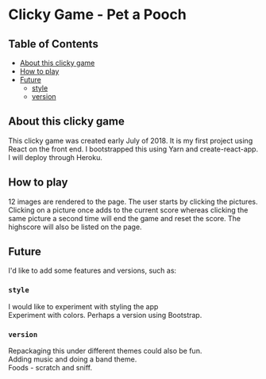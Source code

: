 # Clicky Game - Pet a Pooch

## Table of Contents

- [About this clicky game](#about-this-clicky-game)
- [How to play](#how-to-play)
- [Future](#future)
  - [style](#style)
  - [version](#version)

## About this clicky game

This clicky game was created early July of 2018. It is my first project using React on the front end. I bootstrapped this using Yarn and create-react-app. I will deploy through Heroku. 

## How to play
12 images are rendered to the page. The user starts by clicking the pictures. Clicking on a picture once adds to the current score whereas clicking the same picture a second time will end the game and reset the score. The highscore will also be listed on the page. 

## Future

I'd like to add some features and versions, such as:

### `style`

I would like to experiment with styling the app<br>
Experiment with colors. Perhaps a version using Bootstrap. 

### `version`

Repackaging this under different themes could also be fun.<br>
Adding music and doing a band theme.<br>
Foods - scratch and sniff. 

